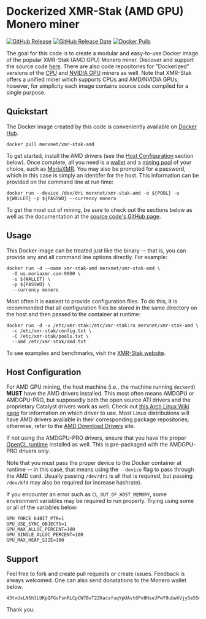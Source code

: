 # Dockerized XMR-Stak (AMD GPU) Monero miner

[![GitHub Release](https://img.shields.io/github/release/merxnet/xmr-stak-amd-docker/all.svg)](https://github.com/merxnet/xmr-stak-amd-docker/releases)
[![GitHub Release Date](https://img.shields.io/github/release-date-pre/merxnet/xmr-stak-amd-docker.svg)](https://github.com/merxnet/xmr-stak-amd-docker/releases)
[![Docker Pulls](https://img.shields.io/docker/pulls/merxnet/xmr-stak-amd.svg)](https://hub.docker.com/r/merxnet/xmr-stak-amd/)

The goal for this code is to create a modular and easy-to-use Docker image of the popular XMR-Stak (AMD GPU) Monero miner. Discover and support the source code [here](https://github.com/fireice-uk/xmr-stak). There are also code repositories for "Dockerized" versions of the [CPU](https://github.com/merxnet/xmr-stak-cpu-docker) and [NVIDIA GPU](https://github.com/merxnet/xmr-stak-nvidia-docker) miners as well. Note that XMR-Stak offers a unified miner which supports CPUs and AMD/NVIDIA GPUs; however, for simplicity each image contains source code compiled for a single purpose.

## Quickstart
The Docker image created by this code is conveniently available on [Docker Hub](https://hub.docker.com/r/merxnet/xmr-stak-amd/).
```
docker pull merxnet/xmr-stak-amd
```
To get started, install the AMD drivers (see the [Host Configuration](#host-configuration) section below). Once complete, all you need is a [wallet](https://getmonero.org/resources/user-guides/create_wallet.html) and a [mining pool](https://monero.org/services/mining-pools/) of your choice, such as [MoriaXMR](https://moriaxmr.com/). You may also be prompted for a password, which in this case is simply an identifer for the host. This information can be provided on the command line at run time:
```
docker run --device /dev/dri merxnet/xmr-stak-amd -o ${POOL} -u ${WALLET} -p ${PASSWD} --currency monero
```
To get the most out of mining, be sure to check out the sections below as well as the documentation at the [source code's GitHub page](https://github.com/fireice-uk/xmr-stak/blob/master/doc/usage.md).

## Usage
This Docker image can be treated just like the binary -- that is, you can provide any and all command line options directly. For example:
```
docker run -d --name xmr-stak-amd merxnet/xmr-stak-amd \
  -O us.moriaxmr.com:9000 \
  -u ${WALLET} \
  -p ${PASSWD} \
  --currency monero
```
Most often it is easiest to provide configuration files. To do this, it is recommended that all configuration files be stored in the same directory on the host and then passed to the container at runtime:
```
docker run -d -v /etc/xmr-stak:/etc/xmr-stak:ro merxnet/xmr-stak-amd \
  -c /etc/xmr-stak/config.txt \
  -C /etc/xmr-stak/pools.txt \
  --amd /etc/xmr-stak/amd.txt
```
To see examples and benchmarks, visit the [XMR-Stak website](https://www.xmrstak.com/).

## Host Configuration
For AMD GPU mining, the host machine (i.e., the machine running `dockerd`) **MUST** have the AMD drivers installed. This most often means AMDGPU or AMDGPU-PRO, but supposedly both the open source ATI drivers and the proprietary Catalyst drivers work as well. Check out [this Arch Linux Wiki page](https://wiki.archlinux.org/index.php/Xorg#AMD) for information on which driver to use. Most Linux distributions will have AMD drivers available in their corresponding package repositories; otherwise, refer to the [AMD Download Drivers](https://support.amd.com/en-us/download) site.


If not using the AMDGPU-PRO drivers, ensure that you have the proper [OpenCL runtime](https://wiki.archlinux.org/index.php/GPGPU#OpenCL_Runtime) installed as well. This is pre-packaged with the AMDGPU-PRO drivers only.

Note that you must pass the proper device to the Docker container at runtime -- in this case, that means using the `--device` flag to pass through the AMD card. Usually passing `/dev/dri` is all that is required, but passing `/dev/kfd` may also be required (or increase hashrate).

If you encounter an error such as `CL_OUT_OF_HOST_MEMORY`, some environment variables may be required to run properly. Trying using some or all of the variables below:
```
GPU_FORCE_64BIT_PTR=1
GPU_USE_SYNC_OBJECTS=1
GPU_MAX_ALLOC_PERCENT=100
GPU_SINGLE_ALLOC_PERCENT=100
GPU_MAX_HEAP_SIZE=100
```

## Support
Feel free to fork and create pull requests or create issues. Feedback is always welcomed. One can also send donatations to the Monero wallet below.
```
43txUsLN5h3LUKpQFGsFsnRLCpCW7BvT2ZKacsfuqYpUAvt6Po8HseJPwY9ubwXVjySe5SmxVstLfcV8hM8tHg8UTVB14Tk
```
Thank you.
